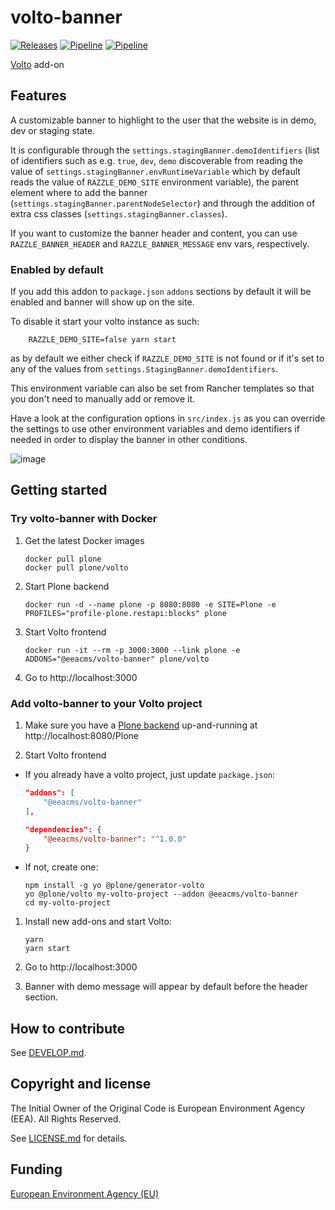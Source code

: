 # volto-banner

[![Releases](https://img.shields.io/github/v/release/eea/volto-banner)](https://github.com/eea/volto-banner/releases)
[![Pipeline](https://ci.eionet.europa.eu/buildStatus/icon?job=volto-addons%2Fvolto-banner%2Fmaster&subject=master)](https://ci.eionet.europa.eu/view/Github/job/volto-addons/job/volto-banner/job/master/display/redirect)
[![Pipeline](https://ci.eionet.europa.eu/buildStatus/icon?job=volto-addons%2Fvolto-banner%2Fdevelop&subject=develop)](https://ci.eionet.europa.eu/view/Github/job/volto-addons/job/volto-banner/job/develop/display/redirect)

[Volto](https://github.com/plone/volto) add-on

## Features

A customizable banner to highlight to the user that the website is in demo, dev
or staging state.

It is configurable through the `settings.stagingBanner.demoIdentifiers`
(list of identifiers such as e.g. `true`, `dev`, `demo` discoverable from reading
the value of `settings.stagingBanner.envRuntimeVariable` which by default reads
the value of `RAZZLE_DEMO_SITE` environment variable), the parent element
where to add the banner (`settings.stagingBanner.parentNodeSelector`) and through
the addition of extra css classes (`settings.stagingBanner.classes`).

If you want to customize the banner header and content, you can use `RAZZLE_BANNER_HEADER` and `RAZZLE_BANNER_MESSAGE` env vars, respectively.

### Enabled by default

If you add this addon to `package.json` `addons` sections by default it will be
enabled and banner will show up on the site.

To disable it start your volto instance as such:

```
    RAZZLE_DEMO_SITE=false yarn start
```

as by default we either check if `RAZZLE_DEMO_SITE` is not found or if it's set
to any of the values from `settings.StagingBanner.demoIdentifiers`.

This environment variable can also be set from Rancher templates so that you
don't need to manually add or remove it.

Have a look at the configuration options in `src/index.js` as you can override
the settings to use other environment variables and demo identifiers if needed
in order to display the banner in other conditions.

![image](https://user-images.githubusercontent.com/38378382/130647224-754af234-2de8-4d31-8eaa-6fa673df08a4.png)

## Getting started

### Try volto-banner with Docker

1. Get the latest Docker images

   ```
   docker pull plone
   docker pull plone/volto
   ```

1. Start Plone backend

   ```
   docker run -d --name plone -p 8080:8080 -e SITE=Plone -e PROFILES="profile-plone.restapi:blocks" plone
   ```

1. Start Volto frontend

   ```
   docker run -it --rm -p 3000:3000 --link plone -e ADDONS="@eeacms/volto-banner" plone/volto
   ```

1. Go to http://localhost:3000

### Add volto-banner to your Volto project

1. Make sure you have a [Plone backend](https://plone.org/download) up-and-running at http://localhost:8080/Plone

1. Start Volto frontend

- If you already have a volto project, just update `package.json`:

  ```JSON
  "addons": [
      "@eeacms/volto-banner"
  ],

  "dependencies": {
      "@eeacms/volto-banner": "^1.0.0"
  }
  ```

- If not, create one:

  ```
  npm install -g yo @plone/generator-volto
  yo @plone/volto my-volto-project --addon @eeacms/volto-banner
  cd my-volto-project
  ```

1. Install new add-ons and start Volto:

   ```
   yarn
   yarn start
   ```

2. Go to http://localhost:3000

3. Banner with demo message will appear by default before the header section.

## How to contribute

See [DEVELOP.md](https://github.com/eea/volto-banner/blob/master/DEVELOP.md).

## Copyright and license

The Initial Owner of the Original Code is European Environment Agency (EEA).
All Rights Reserved.

See [LICENSE.md](https://github.com/eea/volto-banner/blob/master/LICENSE.md) for details.

## Funding

[European Environment Agency (EU)](http://eea.europa.eu)
